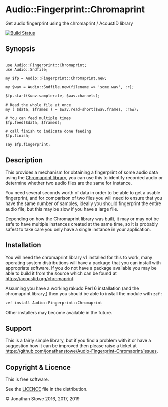 # Audio::Fingerprint::Chromaprint

Get audio fingerprint using the chromaprint / AcoustID library

[![Build Status](https://travis-ci.org/jonathanstowe/Audio-Fingerprint-Chromaprint.svg?branch=master)](https://travis-ci.org/jonathanstowe/Audio-Fingerprint-Chromaprint)
## Synopsis

```perl6

use Audio::Fingerprint::Chromaprint;
use Audio::Sndfile;

my $fp = Audio::Fingerprint::Chromaprint.new;

my $wav = Audio::Sndfile.new(filename => 'some.wav', :r);

$fp.start($wav.samplerate, $wav.channels);

# Read the whole file at once
my ( $data, $frames ) = $wav.read-short($wav.frames, :raw);

# You can feed multiple times
$fp.feed($data, $frames);

# call finish to indicate done feeding
$fp.finish;

say $fp.fingerprint;

```


## Description

This provides a mechanism for obtaining a fingerprint of some audio data
using the [Chromaprint library](https://acoustid.org/chromaprint), you
can use this to identify recorded audio or determine whether two audio
files are the same for instance.

You need several seconds worth of data in order to be able to get a
usable fingerprint, and for comparison of two files you will need to
ensure that you have the same number of samples, ideally you should
fingerprint the entire audio file, but this may be slow if you have
a large file.

Depending on how the Chromaprint library was built, it may or may not
be safe to have multiple instances created at the same time, so it
is probably safest to take care you only have a single instance in
your application.

## Installation

You will need the chromaprint library v1 installed for this to work,
many operating system distributions will have a package that you
can install with appropriate software.  If you do not have a package
available you may be able to build it from the source which can be
found at https://acoustid.org/chromaprint.

Assuming you have a working rakudo Perl 6 installation (and the
chromaprint library,) then you should be able to install the module
with ```zef``` :

	zef install Audio::Fingerprint::Chromaprint

Other installers may become available in the future.

## Support

This is a fairly simple library, but if you find a problem with it
or have a suggestion how it can be improved then please raise a
ticket at https://github.com/jonathanstowe/Audio-Fingerprint-Chromaprint/issues.

## Copyright & Licence

This is free software.

See the [LICENCE](LICENCE) file in the distribution.

© Jonathan Stowe 2016, 2017, 2019

